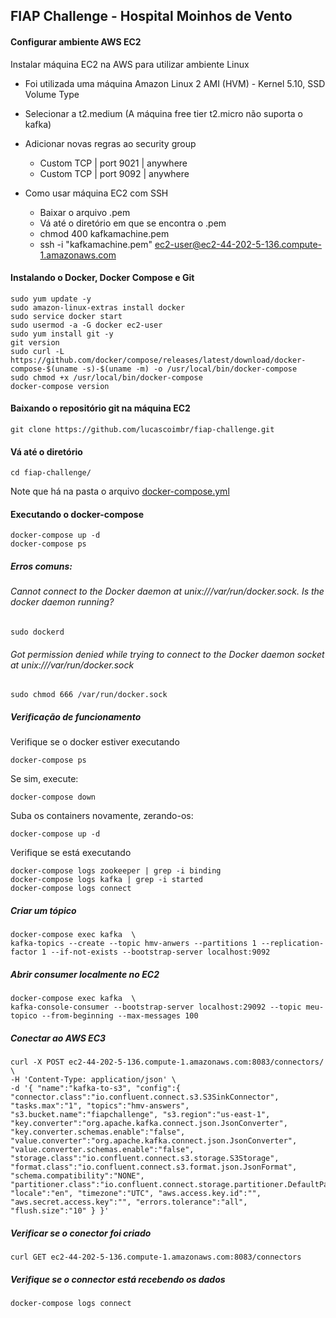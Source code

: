 ## FIAP Challenge - Hospital Moinhos de Vento

#### Configurar ambiente AWS EC2

Instalar máquina EC2 na AWS para utilizar ambiente Linux
- Foi utilizada uma máquina Amazon Linux 2 AMI (HVM) - Kernel 5.10, SSD Volume Type 
- Selecionar a t2.medium (A máquina free tier t2.micro não suporta o kafka)
- Adicionar novas regras ao security group
    - Custom TCP | port 9021 | anywhere
    - Custom TCP | port 9092 | anywhere

- Como usar máquina EC2 com SSH
    - Baixar o arquivo .pem
    - Vá até o diretório em que se encontra o .pem
    - chmod 400 kafkamachine.pem
    - ssh -i "kafkamachine.pem" ec2-user@ec2-44-202-5-136.compute-1.amazonaws.com


#### Instalando o Docker, Docker Compose e Git

    sudo yum update -y
    sudo amazon-linux-extras install docker
    sudo service docker start
    sudo usermod -a -G docker ec2-user
    sudo yum install git -y
    git version
    sudo curl -L https://github.com/docker/compose/releases/latest/download/docker-compose-$(uname -s)-$(uname -m) -o /usr/local/bin/docker-compose
    sudo chmod +x /usr/local/bin/docker-compose
    docker-compose version

####  Baixando o repositório git na máquina EC2

    git clone https://github.com/lucascoimbr/fiap-challenge.git

#### Vá até o diretório

    cd fiap-challenge/

Note que há na pasta o arquivo [docker-compose.yml](docker-compose.yml)

#### Executando o docker-compose

    docker-compose up -d
    docker-compose ps

##### Erros comuns:

###### Cannot connect to the Docker daemon at unix:///var/run/docker.sock. Is the docker daemon running?

    sudo dockerd

###### Got permission denied while trying to connect to the Docker daemon socket at unix:///var/run/docker.sock

    sudo chmod 666 /var/run/docker.sock

##### Verificação de funcionamento

Verifique se o docker estiver executando

    docker-compose ps

Se sim, execute:

    docker-compose down

Suba os containers novamente, zerando-os:

    docker-compose up -d

Verifique se está executando

    docker-compose logs zookeeper | grep -i binding
    docker-compose logs kafka | grep -i started
    docker-compose logs connect

#####  Criar um tópico 

    docker-compose exec kafka  \
    kafka-topics --create --topic hmv-anwers --partitions 1 --replication-factor 1 --if-not-exists --bootstrap-server localhost:9092

#####  Abrir consumer localmente no EC2

    docker-compose exec kafka  \
    kafka-console-consumer --bootstrap-server localhost:29092 --topic meu-topico --from-beginning --max-messages 100

##### Conectar ao AWS EC3

    curl -X POST ec2-44-202-5-136.compute-1.amazonaws.com:8083/connectors/ \
    -H 'Content-Type: application/json' \
    -d '{ "name":"kafka-to-s3", "config":{ "connector.class":"io.confluent.connect.s3.S3SinkConnector", "tasks.max":"1", "topics":"hmv-answers", "s3.bucket.name":"fiapchallenge", "s3.region":"us-east-1", "key.converter":"org.apache.kafka.connect.json.JsonConverter", "key.converter.schemas.enable":"false", "value.converter":"org.apache.kafka.connect.json.JsonConverter", "value.converter.schemas.enable":"false", "storage.class":"io.confluent.connect.s3.storage.S3Storage", "format.class":"io.confluent.connect.s3.format.json.JsonFormat", "schema.compatibility":"NONE", "partitioner.class":"io.confluent.connect.storage.partitioner.DefaultPartitioner", "locale":"en", "timezone":"UTC", "aws.access.key.id":"", "aws.secret.access.key":"", "errors.tolerance":"all", "flush.size":"10" } }'
##### Verificar se o conector foi criado

    curl GET ec2-44-202-5-136.compute-1.amazonaws.com:8083/connectors

##### Verifique se o connector está recebendo os dados
    docker-compose logs connect